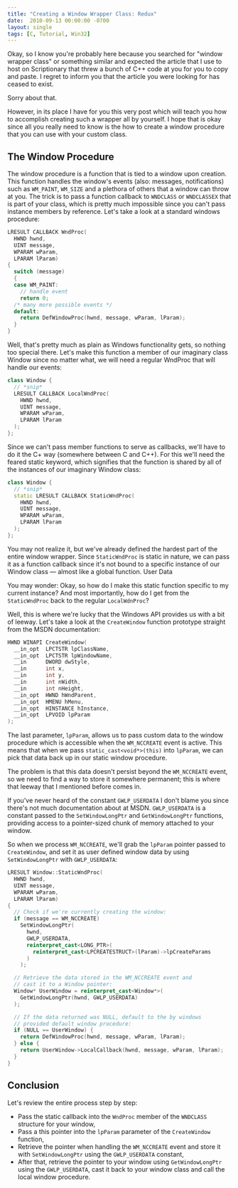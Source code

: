 ```yaml
---
title: "Creating a Window Wrapper Class: Redux"
date:  2010-09-13 00:00:00 -0700
layout: single
tags: [C, Tutorial, Win32]
---
```


Okay, so I know you're probably here because you searched for "window wrapper class" or something similar and expected the article that I use to host on Scriptionary that threw a bunch of C++ code at you for you to copy and paste. I regret to inform you that the article you were looking for has ceased to exist.

Sorry about that.

However, in its place I have for you this very post which will teach you how to accomplish creating such a wrapper all by yourself. I hope that is okay since all you really need to know is the how to create a window procedure that you can use with your custom class.

<!--more-->

## The Window Procedure

The window procedure is a function that is tied to a window upon creation. This function handles the window's events (also: messages, notifications) such as `WM_PAINT`, `WM_SIZE` and a plethora of others that a window can throw at you. The trick is to pass a function callback to `WNDCLASS` or `WNDCLASSEX` that is part of your class, which is pretty much impossible since you can't pass instance members by reference. Let's take a look at a standard windows procedure:

```c++
LRESULT CALLBACK WndProc(
  HWND hwnd,
  UINT message,
  WPARAM wParam,
  LPARAM lParam)
{
  switch (message)
  {
  case WM_PAINT:
    // handle event
    return 0;
  /* many more possible events */
  default:
    return DefWindowProc(hwnd, message, wParam, lParam);
  }
}
```

Well, that's pretty much as plain as Windows functionality gets, so nothing too special there. Let's make this function a member of our imaginary class Window since no matter what, we will need a regular WndProc that will handle our events:

```c++
class Window {
  // *snip*
  LRESULT CALLBACK LocalWndProc(
    HWND hwnd,
    UINT message,
    WPARAM wParam,
    LPARAM lParam
  );
};
```

Since we can't pass member functions to serve as callbacks, we'll have to do it the C+ way (somewhere between C and C++). For this we'll need the feared static keyword, which signifies that the function is shared by all of the instances of our imaginary Window class:

```c++
class Window {
  // *snip*
  static LRESULT CALLBACK StaticWndProc(
    HWND hwnd,
    UINT message,
    WPARAM wParam,
    LPARAM lParam
  );
};
```

You may not realize it, but we've already defined the hardest part of the entire window wrapper. Since `StaticWndProc` is static in nature, we can pass it as a function callback since it's not bound to a specific instance of our Window class — almost like a global function.
User Data

You may wonder: Okay, so how do I make this static function specific to my current instance? And most importantly, how do I get from the `StaticWndProc` back to the regular `LocalWdnProc`?

Well, this is where we're lucky that the Windows API provides us with a bit of leeway. Let's take a look at the `CreateWindow` function prototype straight from the MSDN documentation:

```c++
HWND WINAPI CreateWindow(
  __in_opt  LPCTSTR lpClassName,
  __in_opt  LPCTSTR lpWindowName,
  __in      DWORD dwStyle,
  __in      int x,
  __in      int y,
  __in      int nWidth,
  __in      int nHeight,
  __in_opt  HWND hWndParent,
  __in_opt  HMENU hMenu,
  __in_opt  HINSTANCE hInstance,
  __in_opt  LPVOID lpParam
);
```

The last parameter, `lpParam`, allows us to pass custom data to the window procedure which is accessible when the `WM_NCCREATE` event is active. This means that when we pass `static_cast<void*>(this)` into `lpParam`, we can pick that data back up in our static window procedure.

The problem is that this data doesn't persist beyond the `WM_NCCREATE` event, so we need to find a way to store it somewhere permanent; this is where that leeway that I mentioned before comes in.

If you've never heard of the constant `GWLP_USERDATA` I don't blame you since there's not much documentation about at MSDN. `GWLP_USERDATA` is a constant passed to the `SetWindowLongPtr` and `GetWindowLongPtr` functions, providing access to a pointer-sized chunk of memory attached to your window.

So when we process `WM_NCCREATE`, we'll grab the `lpParam` pointer passed to `CreateWindow`, and set it as user defined window data by using `SetWindowLongPtr` with `GWLP_USERDATA`:

```c++
LRESULT Window::StaticWndProc(
  HWND hwnd,
  UINT message,
  WPARAM wParam,
  LPARAM lParam)
{
  // Check if we're currently creating the window:
  if (message == WM_NCCREATE)
    SetWindowLongPtr(
      hwnd,
      GWLP_USERDATA,
      reinterpret_cast<LONG_PTR>(
        reinterpret_cast<LPCREATESTRUCT>(lParam)->lpCreateParams
      )
    );

  // Retrieve the data stored in the WM_NCCREATE event and
  // cast it to a Window pointer:
  Window* UserWindow = reinterpret_cast<Window*>(
    GetWindowLongPtr(hwnd, GWLP_USERDATA)
  );

  // If the data returned was NULL, default to the by windows
  // provided default window procedure:
  if (NULL == UserWindow) {
    return DefWindowProc(hwnd, message, wParam, lParam);
  } else {
    return UserWindow->LocalCallback(hwnd, message, wParam, lParam);
  }
}
```

## Conclusion

Let's review the entire process step by step:

* Pass the static callback into the `WndProc` member of the `WNDCLASS` structure for your window,
* Pass a this pointer into the `lpParam` parameter of the `CreateWindow` function,
* Retrieve the pointer when handling the `WM_NCCREATE` event and store it with `SetWindowLongPtr` using the `GWLP_USERDATA` constant,
* After that, retrieve the pointer to your window using `GetWindowLongPtr` using the `GWLP_USERDATA`, cast it back to your window class and call the local window procedure.
